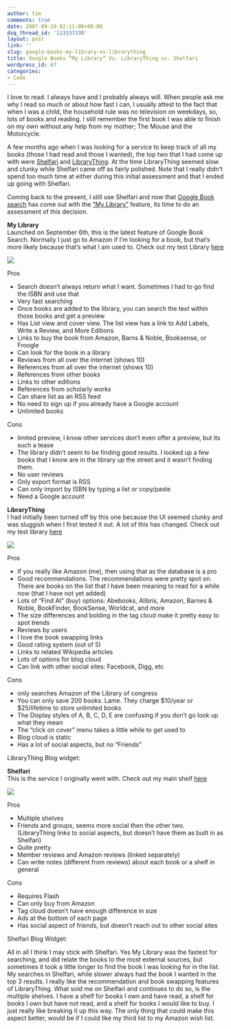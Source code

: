 ```yaml
---
author: tim
comments: true
date: 2007-09-19 02:11:00+00:00
dsq_thread_id: '113337330'
layout: post
link: ''
slug: google-books-my-library-vs-librarything
title: Google Books “My Library” Vs. LibraryThing vs. Shelfari
wordpress_id: 67
categories:
- Code
---
```


I love to read. I always have and I probably always will. When people ask me
why I read so much or about how fast I can, I usually attest to the fact that
when I was a child, the household rule was no television on weekdays, so, lots
of books and reading. I still remember the first book I was able to finish on
my own without any help from my mother; The Mouse and the Motorcycle.  
  
A few months ago when I was looking for a service to keep track of all my
books (those I had read and those I wanted), the top two that I had come up
with were [Shelfari](http://www.shelfari.com/) and
[LibraryThing](http://www.librarything.com/). At the time LibraryThing seemed
slow and clunky while Shelfari came off as fairly polished. Note that I really
didn’t spend too much time at either during this initial assessment and that I
ended up going with Shelfari.  
  
Coming back to the present, I still use Shelfari and now that [Google Book
search](http://books.google.com/) has come out with the [“My
Library”](http://books.google.com/googlebooks/mylibrary/) feature, its time to
do an assessment of this decision.  
  
**My Library**  
Launched on September 6th, this is the latest feature of Google Book Search.
Normally I just go to Amazon if I’m looking for a book, but that’s more likely
because that’s what I am used to. Check out my test Library
[here](http://books.google.com/books?as_list=BDYjGJ9gQiI2fwZ2RhK_5ARoUEnPi_37Mmen-Zjyn9rNza5Y7yew&hl=en)  
  
![](http://lh6.google.com/timothy.broder/RvCD9fREiyI/AAAAAAAAMQ4/Rm4fglWiqd4/s400/mylibrary.jpg?imgdl=1)  
  
Pros  

  * Search doesn’t always return what I want. Sometimes I had to go find the ISBN and use that
  * Very fast searching
  * Once books are added to the library, you can search the text within those books and get a preview
  * Has List view and cover view. The list view has a link to Add Labels, Write a Review, and More Editions
  * Links to buy the book from Amazon, Barns & Noble, Booksense, or Froogle
  * Can look for the book in a library
  * Reviews from all over the internet (shows 10)
  * References from all over the internet (shows 10)
  * References from other books
  * Links to other editions
  * References from scholarly works
  * Can share list as an RSS feed
  * No need to sign up if you already have a Google account
  * Unlimited books
  
Cons  

  * limited preview, I know other services don’t even offer a preview, but its such a tease
  * The library didn’t seem to be finding good results. I looked up a few books that I know are in the library up the street and it wasn’t finding them.
  * No user reviews
  * Only export format is RSS
  * Can only import by ISBN by typing a list or copy/paste
  * Need a Google account
  
**LibraryThing**  
I had initially been turned off by this one because the UI seemed clunky and
was sluggish when I first tested it out. A lot of this has changed. Check out
my test library [here](http://www.librarything.com/catalog/broderboy)  
  
![](http://lh6.google.com/timothy.broder/RvCD9fREizI/AAAAAAAAMRA/rPQTBXANWPg/s400/librarything.jpg?imgdl=1)  
  
Pros  

  * If you really like Amazon (me), then using that as the database is a pro
  * Good recommendations. The recommendations were pretty spot on. There are books on the list that I have been meaning to read for a while now (that I have not yet added)
  * Lots of “Find At” (buy) options: Abebooks, Alibris, Amazon, Barnes & Noble, BookFinder, BookSense, Worldcat, and more
  * The size differences and bolding in the tag cloud make it pretty easy to spot trends
  * Reviews by users
  * I love the book swapping links
  * Good rating system (out of 5)
  * Links to related Wikipedia articles
  * Lots of options for blog cloud
  * Can link with other social sites: Facebook, Digg, etc
  
Cons  

  * only searches Amazon of the Library of congress
  * You can only save 200 books. Lame. They charge $10/year or $25/lifetime to store unlimited books
  * The Display styles of A, B, C, D, E are confusing if you don’t go look up what they mean
  * The “click on cover” menu takes a little while to get used to
  * Blog cloud is static
  * Has a lot of social aspects, but no “Friends”
  
LibraryThing Blog widget:  
  
  
**Shelfari**  
This is the service I originally went with. Check out my main shelf
[here](http://www.shelfari.com/broderboy/shelf)  
  
![](http://lh6.google.com/timothy.broder/RvCD9fREi0I/AAAAAAAAMRI/GZLVbfjMVig/s400/shelfari.jpg?imgdl=1)  
  
Pros  

  * Multiple shelves
  * Friends and groups, seems more social then the other two. (LibraryThing links to social aspects, but doesn’t have them as built in as Shelfari)
  * Quite pretty
  * Member reviews and Amazon reviews (linked separately)
  * Can write notes (different from reviews) about each book or a shelf in general
  
Cons  

  * Requires Flash
  * Can only buy from Amazon
  * Tag cloud doesn’t have enough difference in size
  * Ads at the bottom of each page
  * Has social aspect of friends, but doesn’t reach out to other social sites
  
Shelfari Blog Widget:  
  
  
All in all I think I may stick with Shelfari. Yes My Library was the fastest
for searching, and did relate the books to the most external sources, but
sometimes it took a little longer to find the book I was looking for in the
list. My searches in Shelfari, while slower always had the book I wanted in
the top 3 results. I really like the recommendation and book swapping features
of LibraryThing. What sold me on Shelfari and continues to do so, is the
multiple shelves. I have a shelf for books I own and have read, a shelf for
books I own but have not read, and a shelf for books I would like to buy. I
just really like breaking it up this way. The only thing that could make this
aspect better, would be if I could like my third list to my Amazon wish list.


